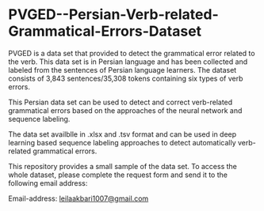 # PVGED--Persian-Verb-related-Grammatical-Errors-Dataset
PVGED is a data set that provided to detect the grammatical error related to the verb. This data set is in Persian language and has been collected and labeled from the sentences of Persian language learners. The dataset consists of 3,843 sentences/35,308 tokens containing six types of verb errors.

This Persian data set can be used to detect and correct verb-related grammatical errors based on the approaches of the neural network and sequence labeling.

The data set availblle in .xlsx and .tsv format and can be used in deep learning based sequence labeling approaches to detect automatically verb-related grammatical errors.

This repository provides a small sample of the data set. To access the whole dataset, please complete the request form and send it to the following email address:

Email-address: leilaakbari1007@gmail.com
